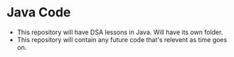 # Java Code
- This repository will have DSA lessons in Java. Will have its own folder.
- This repository will contain any future code that's relevent as time goes on.
